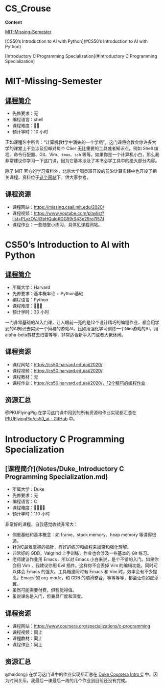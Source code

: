 # CS_Crouse

**Content**

[MIT-Missing-Semester](#MIT-Missing-Semester)

[CS50’s Introduction to AI with Python](#CS50’s Introduction to AI with Python)

[Introductory C Programming Specialization](#Introductory C Programming Specialization)

# MIT-Missing-Semester

## [课程简介](Notes/MIT-Missing-Semester.md)

- 先修要求：无
- 编程语言：shell
- 课程难度：🌟🌟
- 预计学时：10 小时

正如课程名字所言：“计算机教f学中消失的一个学期”，这门课将会教会你许多大学的课堂上不会涉及但却对每个 CSer 无比重要的工具或者知识点。例如 Shell 编程、命令行配置、Git、Vim、`tmux`、`ssh` 等等。如果你是一个计算机小白，那么我非常建议你学习一下这门课，因为它基本涉及了本书必学工具中的绝大部分内容。

除了 MIT 官方的学习资料外，北京大学图灵班开设的前沿计算实践中也开设了相关课程，资料位于[这个网站](http://vcl.pku.edu.cn/course/PFCII/2021-spring/index.html)下，供大家参考。

## 课程资源

- 课程网站：https://missing.csail.mit.edu/2020/
- 课程视频：https://www.youtube.com/playlist?list=PLyzOVJj3bHQuloKGG59rS43e29ro7I57J
- 课程作业：一些随堂小练习，具体见课程网站。

# CS50’s Introduction to AI with Python

## [课程简介](Notes/CS50_Intro2AI.md)

- 所属大学：Harvard
- 先修要求：基本概率论 + Python基础
- 编程语言：Python
- 课程难度：🌟🌟🌟
- 预计学时：30 小时

一门非常基础的AI入门课，让人眼前一亮的是12个设计精巧的编程作业，都会用学到的AI知识去实现一个简易的游戏AI，比如用强化学习训练一个Nim游戏的AI，用alpha-beta剪枝去扫雷等等，非常适合新手入门或者大佬休闲。

## 课程资源

- 课程网站：https://cs50.harvard.edu/ai/2020/
- 课程视频：https://cs50.harvard.edu/ai/2020/
- 课程教材：无
- 课程作业：https://cs50.harvard.edu/ai/2020/，12个精巧的编程作业

## 资源汇总

@PKUFlyingPig 在学习这门课中用到的所有资源和作业实现都汇总在 [PKUFlyingPig/cs50_ai - GitHub](https://github.com/PKUFlyingPig/cs50_ai) 中。

# Introductory C Programming Specialization

## [课程简介](Notes/Duke_Introductory C Programming Specialization.md)

- 所属大学：Duke
- 先修要求：无
- 编程语言：C
- 课程难度：🌟🌟🌟🌟
- 预计学时：110 小时

非常好的课程，自我感觉收益非常大：

- 侧重基础和基本概念：如 frame、stack memory、heap memory 等讲得很透。
- 针对C最难掌握的指针，有好的练习和编程来加深和强化理解。
- 非常好的 GDB，Valgrind 上手训练，作业也会涉及一些基本的 Git 练习。
- 老师建议作业用 Emacs，所以对 Emacs 小白来说，是个不错的入门。如果你会用 Vim ，我建议你用 Evil 插件。这样你不会丢掉 Vim 的编辑功能，同时可以体会 Emacs 的强大。工具箱里同时有 Emacs 和 Vim 时，效率会有不少提高。Emacs 的 org-mode，和 GDB 的顺滑整合，等等等等，都会让你如虎添翼。
- 虽然可能需要付费，但我觉得值。
- 虽说课名是入门，但兼具广度和深度。

## 课程资源

- 课程网站：https://www.coursera.org/specializations/c-programming
- 课程视频：同上
- 课程教材：同上
- 课程作业：同上

## 资源汇总

@haidongji 在学习这门课中的作业实现都汇总在 [Duke Coursera Intro C](https://code.haidongji.com/Duke_Coursera_Intro_C/) 中。因为时间关系，我最后一课最后一周的几个作业到目前还没有完成。
